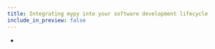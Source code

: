 ```yaml
---
title: Integrating mypy into your software development lifecycle
include_in_preview: false
---
```


-
